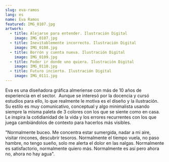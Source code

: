 ```yaml
---
slug: eva-ramos
lang: es
name: Eva Ramos
featured: IMG_0107.jpg
artwork:
  - title: Alejarse para entender. Ilustración Digital
    image: IMG_0107.jpg
  - title: Inevitablemente incorrecto. Ilustración Digital
    image: IMG_0108.jpg
  - title: Borrón y cuenta nueva. Ilustración Digital
    image: IMG_0109.jpg
  - title: Poder ir donde uno quiera. Ilustración Digital
    image: IMG_0110.jpg
  - title: Futuro incierto. Ilustración Digital
    image: IMG_0111.jpg
---
```


Eva es una diseñadora gráfica almeriense con más de 10 años de experiencia en el
sector.  Aunque se interesó por la docencia y cursó estudios para ello, lo que
realmente le motiva es el diseño y la ilustración. Su estilo es muy
comunicativo, conceptual y algo minimalista usando siempre la misma paleta de 3
colores con los que se siente como en casa.  Le inspira la cotidianidad de la
vida y los errores recurrentes con los que juega cambiándolos de contexto para
hacerlos más visibles.


"Normalmente buceo.
Me concentra estar sumergida,
nadar a mi aire,
visitar rincones,
descubrir tesoros. 
Normalmente el tiempo vuela,
no paso hambre,
no tengo sueño,
solo me alerta el dolor en las nalgas. 
Normalmente es satisfactorio,
normalmente quiero más. 
Normalmente es así
pero ahora no,
ahora no hay agua".
